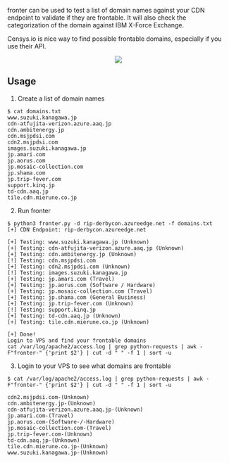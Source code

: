 fronter can be used to test a list of domain names against your CDN endpoint to validate if they are frontable. It will also check the categorization of the domain against IBM X-Force Exchange.

Censys.io is nice way to find possible frontable domains, especially if you use their API.

<p align="center">
  <kbd><img src="https://i.imgur.com/oca74rs.png"></kbd>
</p>

## Usage
1. Create a list of domain names
~~~
$ cat domains.txt 
www.suzuki.kanagawa.jp
cdn-atfujita-verizon.azure.aaq.jp
cdn.ambitenergy.jp
cdn.msjpdsi.com
cdn2.msjpdsi.com
images.suzuki.kanagawa.jp
jp.amari.com
jp.aorus.com
jp.mosaic-collection.com
jp.shama.com
jp.trip-fever.com
support.kinq.jp
td-cdn.aaq.jp
tile.cdn.mierune.co.jp
~~~


2. Run fronter 
~~~
$ python3 fronter.py -d rip-derbycon.azureedge.net -f domains.txt
[+] CDN Endpoint: rip-derbycon.azureedge.net

[+] Testing: www.suzuki.kanagawa.jp (Unknown)
[+] Testing: cdn-atfujita-verizon.azure.aaq.jp (Unknown)
[+] Testing: cdn.ambitenergy.jp (Unknown)
[!] Testing: cdn.msjpdsi.com
[+] Testing: cdn2.msjpdsi.com (Unknown)
[!] Testing: images.suzuki.kanagawa.jp
[+] Testing: jp.amari.com (Travel)
[+] Testing: jp.aorus.com (Software / Hardware)
[+] Testing: jp.mosaic-collection.com (Travel)
[+] Testing: jp.shama.com (General Business)
[+] Testing: jp.trip-fever.com (Unknown)
[!] Testing: support.kinq.jp
[+] Testing: td-cdn.aaq.jp (Unknown)
[+] Testing: tile.cdn.mierune.co.jp (Unknown)

[+] Done!
Login to VPS and find your frontable domains
cat /var/log/apache2/access.log | grep python-requests | awk -F"fronter-" {'print $2'} | cut -d " " -f 1 | sort -u
~~~


3. Login to your VPS to see what domains are frontable 
~~~
$ cat /var/log/apache2/access.log | grep python-requests | awk -F"fronter-" {'print $2'} | cut -d " " -f 1 | sort -u

cdn2.msjpdsi.com-(Unknown)
cdn.ambitenergy.jp-(Unknown)
cdn-atfujita-verizon.azure.aaq.jp-(Unknown)
jp.amari.com-(Travel)
jp.aorus.com-(Software-/-Hardware)
jp.mosaic-collection.com-(Travel)
jp.trip-fever.com-(Unknown)
td-cdn.aaq.jp-(Unknown)
tile.cdn.mierune.co.jp-(Unknown)
www.suzuki.kanagawa.jp-(Unknown)
~~~

